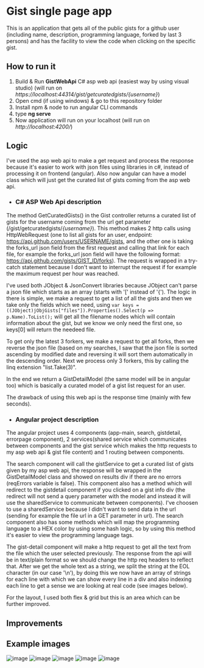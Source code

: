 # Gist single page app

This is an application that gets all of the public gists for a github user (including name, description, programming language, forked by last 3 persons) and has the facility to view the code when clicking on the specific gist.

## How to run it
1. Build & Run **GistWebApi** C# asp web api (easiest way by using visual studio) (will run on *https://localhost:44314/gist/getcuratedgists/{username}*)
2. Open cmd (if using windows) & go to this repository folder
3. Install npm & node to run angular CLI commands
4. type **ng serve**
5. Now application will run on your localhost (will run on *http://localhost:4200/*)

## Logic
I've used the asp web api to make a get request and process the response because it's easier to work with json files using libraries in c#, instead of processing it on frontend (angular). Also now angular can have a model class which will just get the curated list of gists coming from the asp web api.

- ### C# ASP Web Api description
The method GetCuratedGists() in the Gist controller returns a curated list of gists for the username coming from the url get parameter (/gist/getcuratedgists/*{username}*).
This method makes 2 http calls using HttpWebRequest (one to list all gists for an user, endpoint: https://api.github.com/users/USERNAME/gists, and the other one is taking the forks_url json field from the first request and calling that link for each file, for example the forks_url json field will have the following format: https://api.github.com/gists/GIST_ID/forks). The request is wrapped in a try-catch statement because I don't want to interrupt the request if for example the maximum request per hour was reached.

I've used both JObject & JsonConvert libraries because JObject can't parse a json file which starts as an array (starts with '[' instead of '{'). The logic in there is simple, we make a request to get a list of all the gists and then we take only the fields which we need, using ```var keys = ((JObject)jObjGists["files"]).Properties().Select(p => p.Name).ToList();``` will get all the filename nodes which will contain information about the gist, but we know we only need the first one, so keys[0] will return the needeed file. 

To get only the latest 3 forkers, we make a request to get all forks, then we reverse the json file (based on my searches, I saw that the json file is sorted ascending by modified date and reversing it will sort them automatically in the descending order. Next we process only 3 forkers, this by calling the linq extension "list.Take(3)".

In the end we return a GistDetailModel (the same model will be in angular too) which is basically a curated model of a gist list request for an user.

The drawback of using this web api is the response time (mainly with few seconds).

- ### Angular project description
The angular project uses 4 components (app-main, search, gistdetail, errorpage component), 2 services(shared service which communicates between components and the gist service which makes the http requests to my asp web api & gist file content) and 1 routing between components. 

The search component will call the gistService to get a curated list of gists given by my asp web api, the response will be wrapped in the GistDetailModel class and showed on results div if there are no errors (reqErrors variable is false). This component also has a method which will redirect to the gistdetail component if you clicked on a gist info div (the redirect will not send a query parameter with the model and instead it will use the sharedService to communicate between components). I've choosen to use a sharedService because I didn't want to send data in the url (sending for example the file url in a GET parameter in url). The search component also has some methods which will map the programming language to a HEX color by using some hash logic, so by using this method it's easier to view the programming language tags.

The gist-detail component will make a http request to get all the text from the file which the user selected previously. The response from the api will be in text/plain format so we should change the http req headers to reflect that. After we get the whole text as a string, we split the string at the EOL character (in our case '\n'), by doing this we now have an array of strings for each line with which we can show every line in a div and also indexing each line to get a sense we are looking at real code (see images below).

For the layout, I used both flex & grid but this is an area which can be further improved.

## Improvements

## Example images

![image](https://user-images.githubusercontent.com/38291834/120917183-62457a00-c6b6-11eb-83c7-4c2d9df9c1f5.png)
![image](https://user-images.githubusercontent.com/38291834/120917196-7d17ee80-c6b6-11eb-8199-d657c54455ab.png)
![image](https://user-images.githubusercontent.com/38291834/120917200-84d79300-c6b6-11eb-8521-0b97b3e4e5f1.png)
![image](https://user-images.githubusercontent.com/38291834/120917254-dc75fe80-c6b6-11eb-955b-ae028bf2d395.png)
![image](https://user-images.githubusercontent.com/38291834/120918995-fff17700-c6bf-11eb-8e41-fe68c0afa8d3.png)

